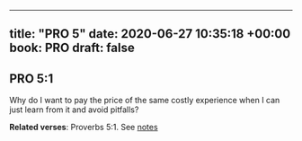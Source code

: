 
---
title: "PRO 5"
date: 2020-06-27 10:35:18 +00:00
book: PRO
draft: false
---

## PRO 5:1

Why do I want to pay the price of the same costly experience when I can just learn from it and avoid pitfalls?

**Related verses**: Proverbs 5:1. See [notes](https://my.bible.com/notes/3461123881753633593)

